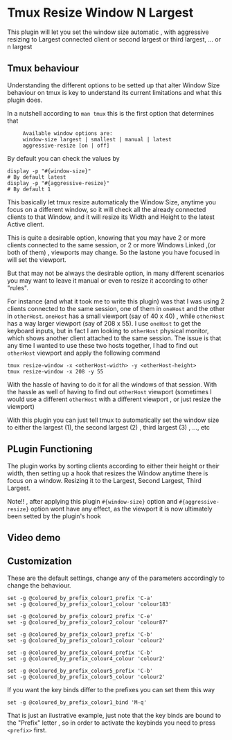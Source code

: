 # Tmux Resize Window N Largest

This plugin will let you set the window size automatic , with aggressive resizing to Largest connected client or second largest or third largest, ... or n largest

## Tmux behaviour

Understanding the different options to be setted up that alter Window Size behaviour on tmux is key to understand its current limitations and what this plugin does.

In a nutshell according to `man tmux` this is the first option that determines that

```
     Available window options are: 
     window-size largest | smallest | manual | latest  
     aggressive-resize [on | off] 
```

By default you can check the values by

```
display -p "#{window-size}"
# By default latest
display -p "#{aggressive-resize}"
# By default 1
```

This basically let tmux resize automaticaly the Window Size, anytime you focus on a different window, so it will check all the already connected clients to that Window, and it will resize its Width and Height to the latest Active client.

This is quite a desirable option, knowing that you may have 2 or more clients connected to the same session, or 2 or more Windows Linked ,(or both of them) , viewports may change. So the lastone you have focused in will set the viewport.

But that may not be always the desirable option, in many different scenarios you may want to leave it manual or even to resize it according to other "rules".

For instance (and what it took me to write this plugin) was that I was using 2 clients connected to the same session, one of them in `oneHost` and the other in `otherHost`. `oneHost` has a small viewport (say of 40 x 40) , while `otherHost` has a way larger viewport (say of 208 x 55).
I use `oneHost` to get the keyboard inputs, but in fact I am looking to `otherHost` physical monitor, which shows another client attached to the same session.
The issue is that any time I wanted to use these two hosts together, I had to find out `otherHost` viewport and apply the following command

```
tmux resize-window -x <otherHost-width> -y <otherHost-height>
tmux resize-window -x 208 -y 55
```

With the hassle of having to do it for all the windows of that session.
With the hassle as well of having to find out `otherHost` viewport (sometimes I would use a different `otherHost` with a different viewport , or just resize the viewport)

With this plugin you can just tell tmux to automatically set the window size to either the largest (1), the second largest (2) , third largest (3) , ..., etc

## PLugin Functioning

The plugin works by sorting clients according to either their height or their width, then setting up a hook that resizes the Window anytime there is focus on a window. Resizing it to the Largest, Second Largest, Third Largest.

Note!! , after applying this plugin `#{window-size}` option and `#{aggressive-resize}` option wont have any effect, as the viewport it is now ultimately been setted by the plugin's hook


## Video demo


## Customization

These are the default settings, change any of the parameters accordingly to change the behaviour.

```
set -g @coloured_by_prefix_colour1_prefix 'C-a'
set -g @coloured_by_prefix_colour1_colour 'colour183'

set -g @coloured_by_prefix_colour2_prefix 'C-e'
set -g @coloured_by_prefix_colour2_colour 'colour87'

set -g @coloured_by_prefix_colour3_prefix 'C-b'
set -g @coloured_by_prefix_colour3_colour 'colour2'

set -g @coloured_by_prefix_colour4_prefix 'C-b'
set -g @coloured_by_prefix_colour4_colour 'colour2'

set -g @coloured_by_prefix_colour5_prefix 'C-b'
set -g @coloured_by_prefix_colour5_colour 'colour2'
```

If you want the key binds differ to the prefixes you can set them this way

```
set -g @coloured_by_prefix_colour1_bind 'M-q'
```

That is just an ilustrative example, just note that the key binds are bound to the "Prefix" letter , so in order to activate the keybinds you need to press `<prefix>` first.


